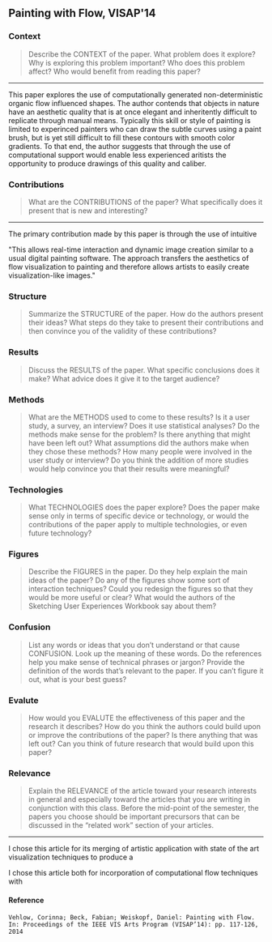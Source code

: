 ## Painting with Flow, VISAP'14

### Context
 > Describe the CONTEXT of the paper. What problem does it explore? Why is exploring this problem important? Who does this problem affect? Who would benefit from reading this paper?

---
This paper explores the use of computationally generated non-deterministic organic flow influenced shapes.
The author contends that objects in nature have an aesthetic quality that is at once elegant and inheritently
difficult to replicate through manual means. Typically this skill or style of painting is limited to experinced
painters who can draw the subtle curves using a paint brush, but is yet still difficult to fill these contours with
smooth color gradients. To that end, the author suggests that through the use of computational support would enable
less experienced aritists the opportunity to produce drawings of this quality and caliber.


### Contributions
> What are the CONTRIBUTIONS of the paper? What specifically does it present that is new and interesting?

---
The primary contribution made by this paper is through the use of intuitive

"This allows real-time interaction and dynamic image creation similar to a usual
digital painting software. The approach transfers the aesthetics of flow visualization
to painting and therefore allows artists to easily create visualization-like images."


### Structure
> Summarize the STRUCTURE of the paper. How do the authors present their ideas? What steps do they take to present their contributions and then convince you of the validity of these contributions?

### Results
> Discuss the RESULTS of the paper. What specific conclusions does it make? What advice does it give it to the target audience?


### Methods
> What are the METHODS used to come to these results? Is it a user study, a survey, an interview? Does it use statistical analyses? Do the methods make sense for the problem? Is there anything that might have been left out? What assumptions did the authors make when they chose these methods? How many people were involved in the user study or interview? Do you think the addition of more studies would help convince you that their results were meaningful?

### Technologies
> What TECHNOLOGIES does the paper explore? Does the paper make sense only in terms of specific device or technology, or would the contributions of the paper apply to multiple technologies, or even future technology?

### Figures
> Describe the FIGURES in the paper. Do they help explain the main ideas of the paper? Do any of the figures show some sort of interaction techniques? Could you redesign the figures so that they would be more useful or clear? What would the authors of the Sketching User Experiences Workbook say about them?

### Confusion
> List any words or ideas that you don’t understand or that cause CONFUSION. Look up the meaning of these words. Do the references help you make sense of technical phrases or jargon? Provide the definition of the words that’s relevant to the paper. If you can’t figure it out, what is your best guess?

### Evalute
> How would you EVALUTE the effectiveness of this paper and the research it describes? How do you think the authors could build upon or improve the contributions of the paper? Is there anything that was left out? Can you think of future research that would build upon this paper?


### Relevance
> Explain the RELEVANCE of the article toward your research interests in general and especially toward the articles that you are writing in conjunction with this class. Before the mid-point of the semester, the papers you choose should be important precursors that can be discussed in the “related work” section of your articles.

---
I chose this article for its merging of artistic application with state of the art visualization techniques to
produce a

I chose this article both for incorporation of computational flow techniques with


#### Reference
```
Vehlow, Corinna; Beck, Fabian; Weiskopf, Daniel: Painting with Flow.
In: Proceedings of the IEEE VIS Arts Program (VISAP’14): pp. 117-126, 2014
```